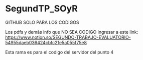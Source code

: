 # SegundTP_SOyR

GITHUB SOLO PARA LOS CODIGOS 

Los pdfs y demás info que NO SEA CODIGO ingresar a este link: https://www.notion.so/SEGUNDO-TRABAJO-EVALUATORIO-54955daeb036424cbfc21e5a055f75e8

Esta rama es para el codigo del servidor del punto 4
